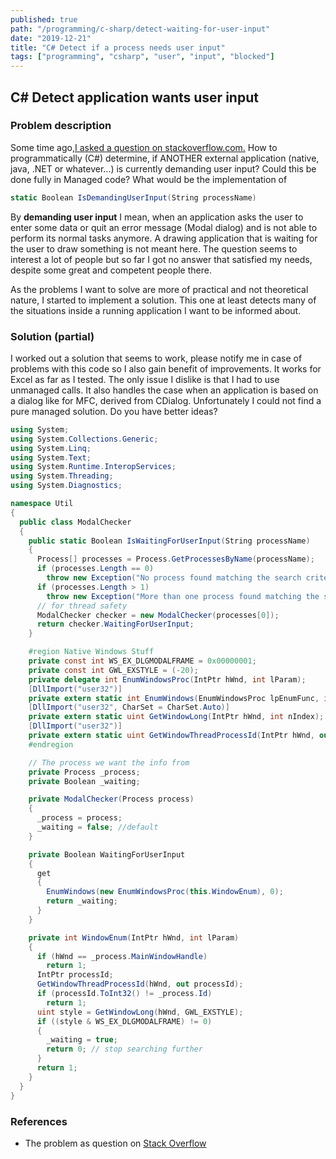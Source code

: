 ```yaml
---
published: true
path: "/programming/c-sharp/detect-waiting-for-user-input"
date: "2019-12-21"
title: "C# Detect if a process needs user input"
tags: ["programming", "csharp", "user", "input", "blocked"]
---
```


## C# Detect application wants user input

### Problem description

Some time ago,[I asked a question on stackoverflow.com.](https://stackoverflow.com/questions/1404658/find-out-programmatically-if-a-process-is-demanding-user-input) How to programmatically (C#) determine, if ANOTHER external application (native, java, .NET or whatever...) is currently demanding user input? Could this be done fully in Managed code? What would be the implementation of

```csharp
static Boolean IsDemandingUserInput(String processName)
```

By **demanding user input** I mean, when an application asks the user to enter some data or quit an error message (Modal dialog) and is not able to perform its normal tasks anymore. A drawing application that is waiting for the user to draw something is not meant here. The question seems to interest a lot of people but so far I got no answer that satisfied my needs, despite some great and competent people there.

As the problems I want to solve are more of practical and not theoretical nature, I started to implement a solution. This one at least detects many of the situations inside a running application I want to be informed about.

### Solution (partial)

I worked out a solution that seems to work, please notify me in case of problems with this code so I also gain benefit of improvements. It works for Excel as far as I tested. The only issue I dislike is that I had to use unmanaged calls. It also handles the case when an application is based on a dialog like for MFC, derived from CDialog. Unfortunately I could not find a pure managed solution. Do you have better ideas?

```csharp
using System;
using System.Collections.Generic;
using System.Linq;
using System.Text;
using System.Runtime.InteropServices;
using System.Threading;
using System.Diagnostics;

namespace Util
{
  public class ModalChecker
  {
    public static Boolean IsWaitingForUserInput(String processName)
    {
      Process[] processes = Process.GetProcessesByName(processName);
      if (processes.Length == 0)
        throw new Exception("No process found matching the search criteria");
      if (processes.Length > 1)
        throw new Exception("More than one process found matching the search criteria");
      // for thread safety
      ModalChecker checker = new ModalChecker(processes[0]);
      return checker.WaitingForUserInput;
    }

    #region Native Windows Stuff
    private const int WS_EX_DLGMODALFRAME = 0x00000001;
    private const int GWL_EXSTYLE = (-20);
    private delegate int EnumWindowsProc(IntPtr hWnd, int lParam);
    [DllImport("user32")]
    private extern static int EnumWindows(EnumWindowsProc lpEnumFunc, int lParam);
    [DllImport("user32", CharSet = CharSet.Auto)]
    private extern static uint GetWindowLong(IntPtr hWnd, int nIndex);
    [DllImport("user32")]
    private extern static uint GetWindowThreadProcessId(IntPtr hWnd, out IntPtr lpdwProcessId);
    #endregion

    // The process we want the info from
    private Process _process;
    private Boolean _waiting;

    private ModalChecker(Process process)
    {
      _process = process;
      _waiting = false; //default
    }

    private Boolean WaitingForUserInput
    {
      get
      {
        EnumWindows(new EnumWindowsProc(this.WindowEnum), 0);
        return _waiting;
      }
    }

    private int WindowEnum(IntPtr hWnd, int lParam)
    {
      if (hWnd == _process.MainWindowHandle)
        return 1;
      IntPtr processId;
      GetWindowThreadProcessId(hWnd, out processId);
      if (processId.ToInt32() != _process.Id)
        return 1;
      uint style = GetWindowLong(hWnd, GWL_EXSTYLE);
      if ((style & WS_EX_DLGMODALFRAME) != 0)
      {
        _waiting = true;
        return 0; // stop searching further
      }
      return 1;
    }
  }
}
```

### References

* The problem as question on [Stack Overflow](https://stackoverflow.com/questions/1404658/find-out-programmatically-if-a-process-is-demanding-user-input)
